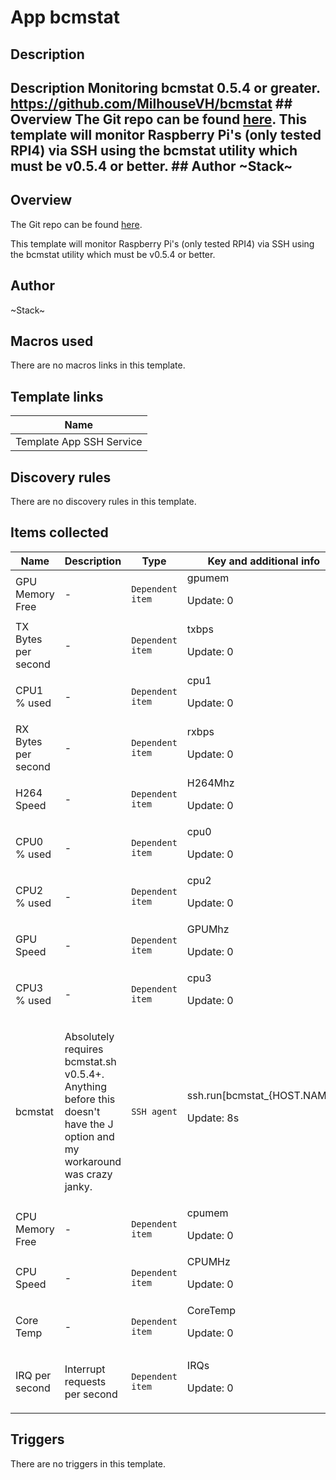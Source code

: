 # App bcmstat

## Description

## Description Monitoring bcmstat 0.5.4 or greater. https://github.com/MilhouseVH/bcmstat ## Overview The Git repo can be found [here](https://gitlab.com/i.am.stack/zabbix_bcmstat_raspberrypi). This template will monitor Raspberry Pi's (only tested RPI4) via SSH using the bcmstat utility which must be v0.5.4 or better. ## Author ~Stack~ 

## Overview

The Git repo can be found [here](https://gitlab.com/i.am.stack/zabbix_bcmstat_raspberrypi).


This template will monitor Raspberry Pi's (only tested RPI4) via SSH using the bcmstat utility which must be v0.5.4 or better. 



## Author

~Stack~

## Macros used

There are no macros links in this template.

## Template links

|Name|
|----|
|Template App SSH Service|
## Discovery rules

There are no discovery rules in this template.

## Items collected

|Name|Description|Type|Key and additional info|
|----|-----------|----|----|
|GPU Memory Free|<p>-</p>|`Dependent item`|gpumem<p>Update: 0</p>|
|TX Bytes per second|<p>-</p>|`Dependent item`|txbps<p>Update: 0</p>|
|CPU1 % used|<p>-</p>|`Dependent item`|cpu1<p>Update: 0</p>|
|RX Bytes per second|<p>-</p>|`Dependent item`|rxbps<p>Update: 0</p>|
|H264 Speed|<p>-</p>|`Dependent item`|H264Mhz<p>Update: 0</p>|
|CPU0 % used|<p>-</p>|`Dependent item`|cpu0<p>Update: 0</p>|
|CPU2 % used|<p>-</p>|`Dependent item`|cpu2<p>Update: 0</p>|
|GPU Speed|<p>-</p>|`Dependent item`|GPUMhz<p>Update: 0</p>|
|CPU3 % used|<p>-</p>|`Dependent item`|cpu3<p>Update: 0</p>|
|bcmstat|<p>Absolutely requires bcmstat.sh v0.5.4+. Anything before this doesn't have the J option and my workaround was crazy janky.</p>|`SSH agent`|ssh.run[bcmstat_{HOST.NAME}]<p>Update: 8s</p>|
|CPU Memory Free|<p>-</p>|`Dependent item`|cpumem<p>Update: 0</p>|
|CPU Speed|<p>-</p>|`Dependent item`|CPUMHz<p>Update: 0</p>|
|Core Temp|<p>-</p>|`Dependent item`|CoreTemp<p>Update: 0</p>|
|IRQ per second|<p>Interrupt requests per second</p>|`Dependent item`|IRQs<p>Update: 0</p>|
## Triggers

There are no triggers in this template.

